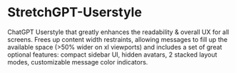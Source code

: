 # StretchGPT-Userstyle
ChatGPT Userstyle that greatly enhances the readability &amp; overall UX for all screens. Frees up content width restraints, allowing messages to fill up the available space (>50% wider on xl viewports) and includes a set of great optional features: compact sidebar UI, hidden avatars, 2 stacked layout modes, customizable message color indicators.
